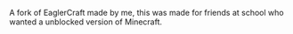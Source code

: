 A fork of EaglerCraft made by me, this was made for friends at school who wanted a unblocked version of Minecraft.
